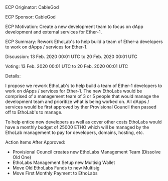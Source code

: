 ECP Originator: CableGod

ECP Sponsor: CableGod

ECP Motivation: Create a new development team to focus on dApp development and external services for Ether-1.

ECP Summary: Rework EthoLab's to help build a team of Ether-a developers to work on dApps / services for Ether-1. 


Discussion: 13 Feb. 2020 00:01 UTC to 20 Feb. 2020 00:01 UTC

Voting: 13 Feb. 2020 00:01 UTC to 20 Feb. 2020 00:01 UTC

Details:

I propose we rework EthoLab's to help build a team of Ether-1 developers to work on dApps / services for Ether-1. The new EthoLabs would be comprised of a management team of 3 or 5 people that would manage the development team and prioritize what is being worked on. All dApps / services would be first approved by ther Provisional Council then passed off to EthoLab's to manage. 

To help entice new developers as well as cover other costs EthoLabs would have a monthly budget of 25000 ETHO which will be managed by the EthoLab management to pay for developers, domains, hosting, etc. 

Action Items After Approved:
- Provisional Council creates new EthoLabs Management Team (Dissolve Old One)
- EthoLabs Management Setup new Multisig Wallet
- Move Old EthoLabs Funds to new Multisig
- Move First Monthly Payment to EthoLabs
